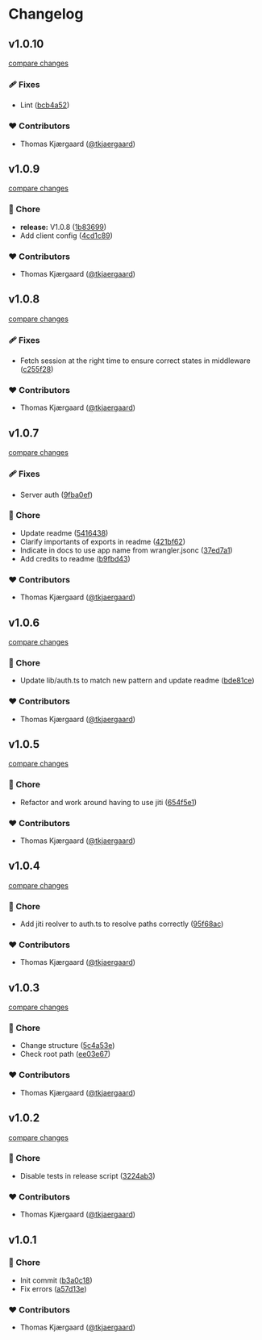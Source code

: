 # Changelog


## v1.0.10

[compare changes](https://github.com/tkjaergaard/nuxt-betterauth-cf/compare/v1.0.9...v1.0.10)

### 🩹 Fixes

- Lint ([bcb4a52](https://github.com/tkjaergaard/nuxt-betterauth-cf/commit/bcb4a52))

### ❤️ Contributors

- Thomas Kjærgaard ([@tkjaergaard](https://github.com/tkjaergaard))

## v1.0.9

[compare changes](https://github.com/tkjaergaard/nuxt-betterauth-cf/compare/v1.0.8...v1.0.9)

### 🏡 Chore

- **release:** V1.0.8 ([1b83699](https://github.com/tkjaergaard/nuxt-betterauth-cf/commit/1b83699))
- Add client config ([4cd1c89](https://github.com/tkjaergaard/nuxt-betterauth-cf/commit/4cd1c89))

### ❤️ Contributors

- Thomas Kjærgaard ([@tkjaergaard](https://github.com/tkjaergaard))

## v1.0.8

[compare changes](https://github.com/tkjaergaard/nuxt-betterauth-cf/compare/v1.0.7...v1.0.8)

### 🩹 Fixes

- Fetch session at the right time to ensure correct states in middleware ([c255f28](https://github.com/tkjaergaard/nuxt-betterauth-cf/commit/c255f28))

### ❤️ Contributors

- Thomas Kjærgaard ([@tkjaergaard](https://github.com/tkjaergaard))

## v1.0.7

[compare changes](https://github.com/tkjaergaard/nuxt-betterauth-cf/compare/v1.0.6...v1.0.7)

### 🩹 Fixes

- Server auth ([9fba0ef](https://github.com/tkjaergaard/nuxt-betterauth-cf/commit/9fba0ef))

### 🏡 Chore

- Update readme ([5416438](https://github.com/tkjaergaard/nuxt-betterauth-cf/commit/5416438))
- Clarify importants of exports in readme ([421bf62](https://github.com/tkjaergaard/nuxt-betterauth-cf/commit/421bf62))
- Indicate in docs to use app name from wrangler.jsonc ([37ed7a1](https://github.com/tkjaergaard/nuxt-betterauth-cf/commit/37ed7a1))
- Add credits to readme ([b9fbd43](https://github.com/tkjaergaard/nuxt-betterauth-cf/commit/b9fbd43))

### ❤️ Contributors

- Thomas Kjærgaard ([@tkjaergaard](https://github.com/tkjaergaard))

## v1.0.6

[compare changes](https://github.com/tkjaergaard/nuxt-betterauth-cf/compare/v1.0.5...v1.0.6)

### 🏡 Chore

- Update lib/auth.ts to match new pattern and update readme ([bde81ce](https://github.com/tkjaergaard/nuxt-betterauth-cf/commit/bde81ce))

### ❤️ Contributors

- Thomas Kjærgaard ([@tkjaergaard](https://github.com/tkjaergaard))

## v1.0.5

[compare changes](https://github.com/tkjaergaard/nuxt-betterauth-cf/compare/v1.0.4...v1.0.5)

### 🏡 Chore

- Refactor and work around having to use jiti ([654f5e1](https://github.com/tkjaergaard/nuxt-betterauth-cf/commit/654f5e1))

### ❤️ Contributors

- Thomas Kjærgaard ([@tkjaergaard](https://github.com/tkjaergaard))

## v1.0.4

[compare changes](https://github.com/tkjaergaard/nuxt-betterauth-cf/compare/v1.0.3...v1.0.4)

### 🏡 Chore

- Add jiti reolver to auth.ts to resolve paths correctly ([95f68ac](https://github.com/tkjaergaard/nuxt-betterauth-cf/commit/95f68ac))

### ❤️ Contributors

- Thomas Kjærgaard ([@tkjaergaard](https://github.com/tkjaergaard))

## v1.0.3

[compare changes](https://github.com/tkjaergaard/nuxt-betterauth-cf/compare/v1.0.2...v1.0.3)

### 🏡 Chore

- Change structure ([5c4a53e](https://github.com/tkjaergaard/nuxt-betterauth-cf/commit/5c4a53e))
- Check root path ([ee03e67](https://github.com/tkjaergaard/nuxt-betterauth-cf/commit/ee03e67))

### ❤️ Contributors

- Thomas Kjærgaard ([@tkjaergaard](https://github.com/tkjaergaard))

## v1.0.2

[compare changes](https://github.com/tkjaergaard/nuxt-betterauth-cf/compare/v1.0.1...v1.0.2)

### 🏡 Chore

- Disable tests in release script ([3224ab3](https://github.com/tkjaergaard/nuxt-betterauth-cf/commit/3224ab3))

### ❤️ Contributors

- Thomas Kjærgaard ([@tkjaergaard](https://github.com/tkjaergaard))

## v1.0.1


### 🏡 Chore

- Init commit ([b3a0c18](https://github.com/tkjaergaard/nuxt-betterauth-cf/commit/b3a0c18))
- Fix errors ([a57d13e](https://github.com/tkjaergaard/nuxt-betterauth-cf/commit/a57d13e))

### ❤️ Contributors

- Thomas Kjærgaard ([@tkjaergaard](https://github.com/tkjaergaard))

